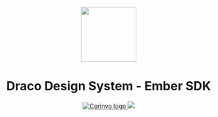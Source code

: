 <p align="center">
   <img src="https://github.com/user-attachments/assets/74d97252-e64e-44a7-b0b7-26e554393bc4" height="128">
  <h1 align="center">Draco Design System - Ember SDK</h1>
</p>

<p align="center">
  <a aria-label="Corinvo" href="https://opensource.corinvo.com">
    <img alt="Corinvo logo" src="https://img.shields.io/badge/MADE%20BY%20Corinvo-000000.svg?style=for-the-badge&labelColor=000">
  </a>
   <a aria-label="License" href="https://github.com/corinvo/necto/blob/main/LICENSE">
    <img src="https://img.shields.io/npm/l/next.svg?style=for-the-badge&labelColor=000000">
  </a>
</p>
